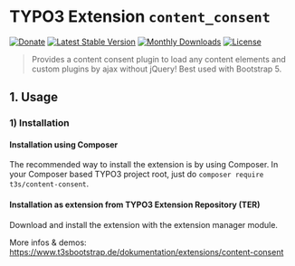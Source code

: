 # TYPO3 Extension ``content_consent``

[![Donate](https://img.shields.io/badge/Donate-PayPal-green.svg)](https://www.paypal.me/t3sbootstrap)
[![Latest Stable Version](https://poser.pugx.org/t3sbs/t3sbootstrap/v/stable)](https://packagist.org/packages/t3s/content_consent)
[![Monthly Downloads](https://poser.pugx.org/t3sbs/t3sbootstrap/d/monthly)](https://packagist.org/packages/t3s/content_consent)
[![License](https://poser.pugx.org/t3sbs/t3sbootstrap/license)](https://packagist.org/packages/t3s/content_consent)

> Provides a content consent plugin to load any content elements and custom plugins by ajax without jQuery! Best used with Bootstrap 5.

## 1. Usage


### 1) Installation

#### Installation using Composer

The recommended way to install the extension is by using Composer. In your Composer based TYPO3 project root, just do `composer require t3s/content-consent`. 

#### Installation as extension from TYPO3 Extension Repository (TER)

Download and install the extension with the extension manager module.

More infos & demos: https://www.t3sbootstrap.de/dokumentation/extensions/content-consent
